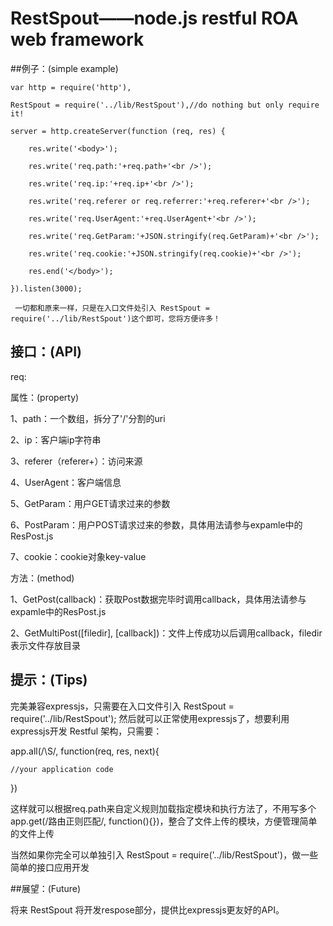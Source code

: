 # RestSpout——node.js restful ROA web framework

##例子：(simple example)

    var http = require('http'),

	RestSpout = require('../lib/RestSpout'),//do nothing but only require it!

    server = http.createServer(function (req, res) {

		res.write('<body>');

		res.write('req.path:'+req.path+'<br />');

		res.write('req.ip:'+req.ip+'<br />');

		res.write('req.referer or req.referrer:'+req.referer+'<br />');

		res.write('req.UserAgent:'+req.UserAgent+'<br />');

		res.write('req.GetParam:'+JSON.stringify(req.GetParam)+'<br />');	

		res.write('req.cookie:'+JSON.stringify(req.cookie)+'<br />');

		res.end('</body>');

	}).listen(3000);
     
     一切都和原来一样，只是在入口文件处引入 RestSpout = require('../lib/RestSpout')这个即可，您将方便许多！

## 接口：(API)

 req:

 属性：(property)

 1、path：一个数组，拆分了'/'分割的uri
 
 2、ip：客户端ip字符串

 3、referer（referer+）：访问来源

 4、UserAgent：客户端信息
 
 5、GetParam：用户GET请求过来的参数

 6、PostParam：用户POST请求过来的参数，具体用法请参与expamle中的ResPost.js

 7、cookie：cookie对象key-value

方法：(method)

1、GetPost(callback)：获取Post数据完毕时调用callback，具体用法请参与expamle中的ResPost.js

2、GetMultiPost([filedir], [callback])：文件上传成功以后调用callback，filedir表示文件存放目录

## 提示：(Tips)

完美兼容expressjs，只需要在入口文件引入 RestSpout = require('../lib/RestSpout'); 然后就可以正常使用expressjs了，想要利用expressjs开发 Restful 架构，只需要：

app.all(/\S/, function(req, res, next){

	//your application code

})

这样就可以根据req.path来自定义规则加载指定模块和执行方法了，不用写多个app.get(/路由正则匹配/, function(){})，整合了文件上传的模块，方便管理简单的文件上传

当然如果你完全可以单独引入 RestSpout = require('../lib/RestSpout')，做一些简单的接口应用开发

##展望：(Future)

将来 RestSpout 将开发respose部分，提供比expressjs更友好的API。